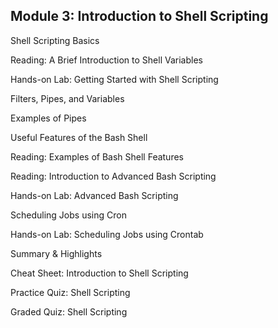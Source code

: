 ## Module 3: Introduction to Shell Scripting

Shell Scripting Basics

Reading: A Brief Introduction to Shell Variables

Hands-on Lab: Getting Started with Shell Scripting

Filters, Pipes, and Variables

Examples of Pipes

Useful Features of the Bash Shell

Reading: Examples of Bash Shell Features

Reading: Introduction to Advanced Bash Scripting

Hands-on Lab: Advanced Bash Scripting

Scheduling Jobs using Cron

Hands-on Lab: Scheduling Jobs using Crontab

Summary & Highlights

Cheat Sheet: Introduction to Shell Scripting

Practice Quiz: Shell Scripting

Graded Quiz: Shell Scripting